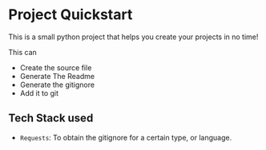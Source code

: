 Project Quickstart
===================

This is a small python project that helps you create your projects in no time!

This can
* Create the source file
* Generate The Readme
* Generate the gitignore
* Add it to git

## Tech Stack used

- `Requests`: To obtain the gitignore for a certain type, or language.
